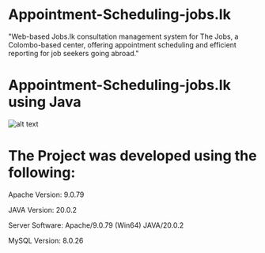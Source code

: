 # Appointment-Scheduling-jobs.lk
"Web-based Jobs.lk consultation management system for The Jobs, a Colombo-based center, offering appointment scheduling and efficient reporting for job seekers going abroad."

# Appointment-Scheduling-jobs.lk using Java

![alt text](https://cdn-icons-png.flaticon.com/512/25/25231.png)


# The Project was developed using the following:

Apache Version: 9.0.79

JAVA Version: 20.0.2

Server Software: Apache/9.0.79 (Win64) JAVA/20.0.2

MySQL Version: 8.0.26
